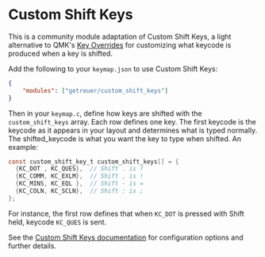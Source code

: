 # Custom Shift Keys

This is a community module adaptation of Custom Shift Keys, a light alternative
to QMK's [Key Overrides](https://docs.qmk.fm/features/key_overrides) for
customizing what keycode is produced when a key is shifted.

Add the following to your `keymap.json` to use Custom Shift Keys:

```json
{
    "modules": ["getreuer/custom_shift_keys"]
}
```

Then in your `keymap.c`, define how keys are shifted with the
`custom_shift_keys` array. Each row defines one key. The first keycode is the
keycode as it appears in your layout and determines what is typed normally. The
shifted_keycode is what you want the key to type when shifted. An example:

```c
const custom_shift_key_t custom_shift_keys[] = {
  {KC_DOT , KC_QUES},  // Shift . is ?
  {KC_COMM, KC_EXLM},  // Shift , is !
  {KC_MINS, KC_EQL },  // Shift - is =
  {KC_COLN, KC_SCLN},  // Shift : is ; 
};
```

For instance, the first row defines that when `KC_DOT` is pressed with Shift
held, keycode `KC_QUES` is sent.

See the [Custom Shift Keys
documentation](https://getreuer.info/posts/keyboards/custom-shift-keys/index.html)
for configuration options and further details.
